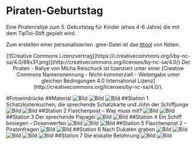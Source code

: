 # Piraten-Geburtstag
Eine Piratenrallye zum 5. Geburtstag für Kinder (etwa 4-6 Jahre)  die mit dem TipToi-Stift gepielt wird.

Zum erstellen einer personalisierten .gme-Datei ist das [tttool](https://github.com/entropia/tip-toi-reveng) von Nöten.



<center>[![Creative Commons Lizenzvertrag](https://i.creativecommons.org/l/by-nc-sa/4.0/88x31.png)](http://creativecommons.org/licenses/by-nc-sa/4.0/)
<span xmlns:dct="http://purl.org/dc/terms/" href="http://purl.org/dc/dcmitype/InteractiveResource" property="dct:title" rel="dct:type">Der Piraten - Rallye</span> von <span xmlns:cc="http://creativecommons.org/ns#" property="cc:attributionName">Micha Reischuck</span> ist lizenziert unter einer [Creative Commons Namensnennung - Nicht-kommerziell - Weitergabe unter gleichen Bedingungen 4.0 International Lizenz](http://creativecommons.org/licenses/by-nc-sa/4.0/).</center>

#Fotoeindrücke
##Material
![Bild](http://michote.github.io/piraten/s0-1.jpg)
![Bild](http://michote.github.io/piraten/s0-2.jpg)
![Bild](http://michote.github.io/piraten/s0-3.jpg)
##Station 1 
Schatzkistenkuchen, die sprechende Schatzkarte und John der Schiffjunge
![Bild](http://michote.github.io/piraten/s1-1.jpg)
![Bild](http://michote.github.io/piraten/s2-1.jpg)
##Station 2
Flaschenpost – Was muss mit?
![Bild](http://michote.github.io/piraten/s2-2.jpg)
![Bild](http://michote.github.io/piraten/s2-3.jpg)
##Station 3
Der sprechende Papagei 
![Bild](http://michote.github.io/piraten/s3-1.jpg)
![Bild](http://michote.github.io/piraten/s3-2.jpg)
##Station 4
Ein Schiff besiegen – Dosenwerfen
![Bild](http://michote.github.io/piraten/s4-1.jpg)
![Bild](http://michote.github.io/piraten/s4-2.jpg)
![Bild](http://michote.github.io/piraten/s4-3.jpg)
##Station 5
Flaschenpost 2 – Piratenfragen 
![Bild](http://michote.github.io/piraten/s5-1.jpg)
![Bild](http://michote.github.io/piraten/s5-2.jpg)
##Station 6
Nach Dukaten graben 
![Bild](http://michote.github.io/piraten/s6-1.jpg)
![Bild](http://michote.github.io/piraten/s6-2.jpg)
![Bild](http://michote.github.io/piraten/s6-3.jpg)
![Bild](http://michote.github.io/piraten/s6-4.jpg)
![Bild](http://michote.github.io/piraten/s6-5.jpg)
##Station 7
Die eiskalte Belohnung
![Bild](http://michote.github.io/piraten/s7-1.jpg)
![Bild](http://michote.github.io/piraten/s7-2.jpg)